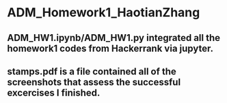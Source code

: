# ADM_Homework1_HaotianZhang

## ADM_HW1.ipynb/ADM_HW1.py integrated all the homework1 codes from Hackerrank via jupyter.

## stamps.pdf is a file contained all of the screenshots that assess the successful excercises I finished.
